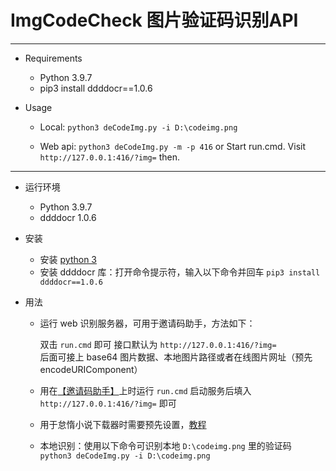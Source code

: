 ImgCodeCheck 图片验证码识别API
==========================

---
+ Requirements
  - Python 3.9.7
  - pip3 install ddddocr==1.0.6

+ Usage
  - Local: 
  `python3 deCodeImg.py -i D:\codeimg.png`

  - Web api: 
  `python3 deCodeImg.py -m -p 416` or Start run.cmd. 
   Visit `http://127.0.0.1:416/?img=` then.
  
---
+ 运行环境
  - Python 3.9.7
  - ddddocr 1.0.6

+ 安装
  - 安装 [python 3](https://www.python.org/downloads/)
  - 安装 ddddocr 库：打开命令提示符，输入以下命令并回车
  `pip3 install ddddocr==1.0.6`
+ 用法
  - 运行 web 识别服务器，可用于邀请码助手，方法如下：
    
    双击 `run.cmd` 即可
    接口默认为 `http://127.0.0.1:416/?img=` <br>后面可接上 base64 图片数据、本地图片路径或者在线图片网址（预先 encodeURIComponent）
  - 用在[【邀请码助手】](https://chrome.google.com/webstore/detail/register-invitation-code/ndmlflmkmohjoechiepcpflbljadmemp)上时运行 `run.cmd` 启动服务后填入 `http://127.0.0.1:416/?img=` 即可

  - 用于怠惰小说下载器时需要预先设置，[教程](https://afdian.net/p/c7fc3abc8e8411ee9b1852540025c377)

  - 本地识别：使用以下命令可识别本地 `D:\codeimg.png` 里的验证码
    <br>`python3 deCodeImg.py -i D:\codeimg.png`
